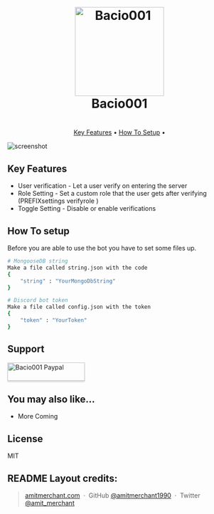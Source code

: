 
<h1 align="center">
  <br>
  <a href="http://www.bacio001.xyz/"><img src="https://r.search.yahoo.com/_ylt=AwrJ3s_klN9gUkwAF4J1KAx.;_ylu=c2VjA3NyBHNsawNpbWcEb2lkA2RkMDVkYjc3NzNkMGYwZTg4NzNmMGYyOGRjMmVhZWFiBGdwb3MDMQRpdANiaW5n/RV=2/RE=1625294180/RO=11/RU=https%3a%2f%2fwww.fiverr.com%2fbacio001%2fmake-you-a-basic-discord-bot/RK=2/RS=EiY95lLchFATGJMCgNI4e8XdmM0-" alt="Bacio001" width="200"></a>
  <br>
  Bacio001
  <br>
</h1>

<h1 align="Verification bot by Bacio001"></h1>

<p align="center">
  <a href="#key-features">Key Features</a> •
  <a href="#how-to-setup">How To Setup</a> •
</p>

![screenshot](https://raw.githubusercontent.com/amitmerchant1990/electron-markdownify/master/app/img/markdownify.gif)

## Key Features

* User verification - Let a user verify on entering the server
* Role Setting - Set a custom role that the user gets after verifying (PREFIXsettings verifyrole <roleid>)
* Toggle Setting - Disable or enable verifications



## How To setup

Before you are able to use the bot you have to set some files up.

```bash
# MongooseDB string
Make a file called string.json with the code
{
	"string" : "YourMongoDbString"
}

# Discord bot token
Make a file called config.json with the token
{
	"token" : "YourToken"
}
```

## Support

<a href="paypal.me/Bacio001" target="_blank"><img src="https://tse4.mm.bing.net/th?id=OIP.cP-T7bBVT2FOVr8mc6_C3wHaDt&pid=Api&P=0&w=354&h=178" alt="Bacio001 Paypal" style="height: 41px !important;width: 174px !important;box-shadow: 0px 3px 2px 0px rgba(190, 190, 190, 0.5) !important;-webkit-box-shadow: 0px 3px 2px 0px rgba(190, 190, 190, 0.5) !important;" ></a>


## You may also like...

- More Coming

## License

MIT

	
README Layout credits:
---

> [amitmerchant.com](https://www.amitmerchant.com) &nbsp;&middot;&nbsp;
> GitHub [@amitmerchant1990](https://github.com/amitmerchant1990) &nbsp;&middot;&nbsp;
> Twitter [@amit_merchant](https://twitter.com/amit_merchant)

